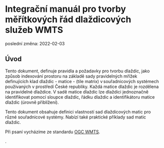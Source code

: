 # Integrační manuál pro tvorby měřítkových řád dlaždicových služeb WMTS 

poslední změna: 2022-02-03

## Úvod 
Tento dokument, definuje pravidla a požadavky pro tvorbu dlaždic, jako způsob
indexování prostoru na základě sady pravidelných mřížek definujících klad
dlaždic - matice - (tile matrix) v souřadnicových systémech používaných v prostředí České
republiky. Každá matice dlaždic je rozdělena na pravidelné dlaždice. V sadě
matice dlaždic lze dlaždici jednoznačně identifikovat pomocí sloupce dlaždic,
řádku dlaždic a identifikátoru matice dlaždic (úrovně přiblížení).

Tento dokument obsahuje definici vlastností sad dlaždicových
matic pro různé souřadnicové systémy. Nabízí také praktické příklady sad matic dlaždic.

Při psaní vycházíme ze standardu [OGC WMTS](https://www.ogc.org/standards/wmts).

.
